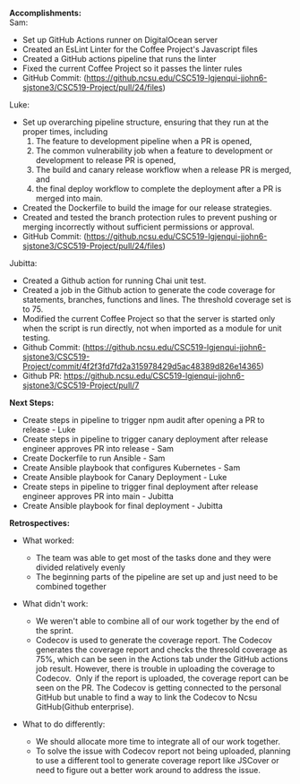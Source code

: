 **Accomplishments:**\
Sam:
- Set up GitHub Actions runner on DigitalOcean server
- Created an EsLint Linter for the Coffee Project's Javascript files
- Created a GitHub actions pipeline that runs the linter
- Fixed the current Coffee Project so it passes the linter rules
- GitHub Commit: (https://github.ncsu.edu/CSC519-lgjenqui-jjohn6-sjstone3/CSC519-Project/pull/24/files)


Luke:
- Set up overarching pipeline structure, ensuring that they run at the proper times, including 
    1. The feature to development pipeline when a PR is opened,
    2. The common vulnerability job when a feature to development or development to release PR is opened,
    3. The build and canary release workflow when a release PR is merged, and 
    4. the final deploy workflow to complete the deployment after a PR is merged into main.
- Created the Dockerfile to build the image for our release strategies. 
- Created and tested the branch protection rules to prevent pushing or merging incorrectly without sufficient permissions or approval. 
- GitHub Commit: (https://github.ncsu.edu/CSC519-lgjenqui-jjohn6-sjstone3/CSC519-Project/pull/24/files)

Jubitta:
- Created a Github action for running Chai unit test.
- Created a job in the Github action to generate the code coverage for statements, branches, functions and lines. The threshold coverage set is to 75.
- Modified the current Coffee Project so that the server is started only when the script is run directly, not when imported as a module for unit testing.
- Github Commit: (https://github.ncsu.edu/CSC519-lgjenqui-jjohn6-sjstone3/CSC519-Project/commit/4f2f3fd7fd2a315978429d5ac48389d826e14365)
- Github PR: https://github.ncsu.edu/CSC519-lgjenqui-jjohn6-sjstone3/CSC519-Project/pull/7

**Next Steps:**
- Create steps in pipeline to trigger npm audit after opening a PR to release - Luke
- Create steps in pipeline to trigger canary deployment after release engineer approves PR into release - Sam
- Create Dockerfile to run Ansible - Sam
- Create Ansible playbook that configures Kubernetes - Sam
- Create Ansible playbook for Canary Deployment - Luke
- Create steps in pipeline to trigger final deployment after release engineer approves PR into main - Jubitta
- Create Ansible playbook for final deployment - Jubitta


**Retrospectives:**
- What worked:
    - The team was able to get most of the tasks done and they were divided relatively evenly
    - The beginning parts of the pipeline are set up and just need to be combined together

- What didn't work:
    - We weren't able to combine all of our work together by the end of the sprint.
    - Codecov is used to generate the coverage report. The Codecov generates the coverage report and checks the thresold coverage as 75%, which can be seen   in the Actions tab under the GitHub actions job result. However, there is trouble in uploading the coverage to Codecov.  Only if the report is uploaded, the coverage report can be seen on the PR. The Codecov is getting connected to the personal GitHub but unable to find a way to link the Codecov to Ncsu GitHub(Github enterprise).
 
- What to do differently:
    - We should allocate more time to integrate all of our work together.
    - To solve the issue with Codecov report not being uploaded, planning to use a different tool to generate coverage report like JSCover or need to figure out a better work around to address the issue.
